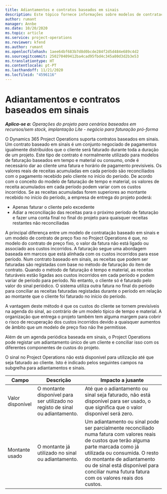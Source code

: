 ```yaml
---
title: Adiantamentos e contratos baseados em sinais
description: Este tópico fornece informações sobre modelos de contratação baseados em sinais e adiantamentos no Project Operations.
author: rumant
manager: Annbe
ms.date: 10/20/2020
ms.topic: article
ms.service: project-operations
ms.reviewer: kfend
ms.author: rumant
ms.openlocfilehash: 1aee64bf683b7d8d0bcde284f2d5d484e689c4d2
ms.sourcegitcommit: 250270409412ba4cad95fbd4c345a80d3d2b3e53
ms.translationtype: HT
ms.contentlocale: pt-PT
ms.lasthandoff: 11/21/2020
ms.locfileid: "4596116"
---
```

# <a name="advances-and-retainer-based-contracts"></a>Adiantamentos e contratos baseados em sinais


_**Aplica-se a:** Operações do projeto para cenários baseados em recursos/sem stock, implantação Lite - negócio para faturação pró-forma_

O Dynamics 365 Project Operations suporta contratos baseados em sinais. Um contrato baseado em sinais é um conjunto negociado de pagamentos igualmente distribuídos que o cliente será faturado durante toda a duração de um projeto. Este tipo de contrato é normalmente utilizado para modelos de faturação baseados em tempo e material ou consumo, onde é necessário dar ao cliente uma fatura e horário de pagamento previsíveis. Os valores reais de receitas acumuladas em cada período são reconciliados com o pagamento recebido pelo cliente no início do período. De acordo com o conceito do modelo de faturação de tempo e material, os valores de receita acumulados em cada período podem variar com os custos incorridos. Se as receitas acumuladas forem superiores ao montante recebido no início do período, a empresa de entrega do projeto poderá:

- Apenas faturar o cliente pelo excedente 
- Adiar a reconciliação das receitas para o próximo período de faturação e fazer uma conta final no final do projeto para quaisquer receitas restantes não reconciliadas

A principal diferença entre um modelo de contratação baseado em sinais e um modelo de contrato de preço fixo no Project Operations é que, no modelo do contrato de preço fixo, o valor da fatura não está ligado ou associado aos custos incorridos. A faturação segue uma abordagem baseada em marcos que está alinhada com os custos incorridos para esse período. Num contrato baseado em sinais, as receitas que podem ser faturadas são registadas com base no método de faturação do item de contrato. Quando o método de faturação é tempo e material, as receitas faturáveis estão ligadas aos custos incorridos em cada período e podem variar de período para período. No entanto, o cliente só é faturado pelo valor do sinal periódico. O sistema utiliza outra fatura no final do período para conciliar as receitas faturadas registadas durante o período em relação ao montante que o cliente foi faturado no início do período.

A vantagem deste método é que os custos do cliente se tornem previsíveis na agenda do sinal, ao contrário de um modelo típico de tempo e material. A organização que entrega o projeto também tem alguma margem para cobrir o risco de recuperação dos custos incorridos devido a quaisquer aumentos de âmbito que um modelo de preço fixo não lhe permitisse.

Além de um agenda periódica baseada em sinais, o Project Operations pode registar um adiantamento único de um cliente e conciliar isso com os diferentes componentes de custos do projeto.

O sinal no Project Operations não está disponível para utilização até que seja faturado ao cliente. Isto é indicado pelos seguintes campos na subgrelha para adiantamentos e sinais.

| Campo | Descrição | Impacto a jusante |
| --- | --- | --- |
| Valor disponível | O montante disponível para ser utilizado no registo de sinal ou adiantamento. | Até que o adiantamento ou sinal seja faturado, não está disponível para ser usado, o que significa que o valor disponível será zero. |
| Montante usado | O montante já utilizado no sinal ou adiantamento. | Um adiantamento ou sinal pode ser parcialmente reconciliado numa fatura com valores reais de custos que terão alguma parte marcada como já utilizada ou consumida. O resto do montante de adiantamento ou de sinal está disponível para conciliar numa futura fatura com os valores reais dos custos. |
